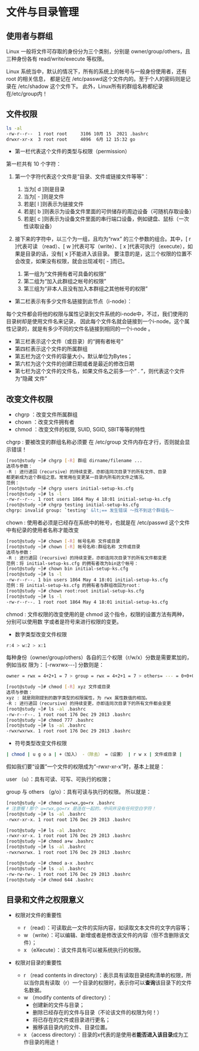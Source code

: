 # 文件与目录管理

## 使用者与群组

Linux 一般将文件可存取的身份分为三个类别，分别是 owner/group/others，且三种身份各有 read/write/execute 等权限。

Linux 系统当中，默认的情况下，所有的系统上的帐号与一般身份使用者，还有 root 的相关信息， 都是记在 /etc/passwd这个文件内的。至于个人的密码则是记录在 /etc/shadow 这个文件下。 此外，Linux所有的群组名称都纪录在/etc/group内！

## 文件权限

```bash
ls -al
-rw-r--r--  1 root root     3106 10月 15  2021 .bashrc
drwxr-xr-x  3 root root     4096  6月 12 15:32 go
```

+ 第一栏代表这个文件的类型与权限（permission）

第一栏共有 10 个字符：

1. 第一个字符代表这个文件是“目录、文件或链接文件等等”：
   1. 当为[ d ]则是目录
   2. 当为[ - ]则是文件
   3. 若是[ l ]则表示为链接文件
   4. 若是[ b ]则表示为设备文件里面的可供储存的周边设备（可随机存取设备）
   5. 若是[ c ]则表示为设备文件里面的串行端口设备，例如键盘、鼠标（一次性读取设备）

2. 接下来的字符中，以三个为一组，且均为“rwx” 的三个参数的组合。其中，[ r ]代表可读 （read）、[ w ]代表可写（write）、[ x ]代表可执行（execute），如果是目录的话，没有[ x ]不能进入该目录。 要注意的是，这三个权限的位置不会改变，如果没有权限，就会出现减号[ - ]而已。
   1. 第一组为“文件拥有者可具备的权限”
   2. 第二组为“加入此群组之帐号的权限”
   3. 第三组为“非本人且没有加入本群组之其他帐号的权限”

+ 第二栏表示有多少文件名链接到此节点（i-node）：

每个文件都会将他的权限与属性记录到文件系统的i-node中，不过，我们使用的目录树却是使用文件名来记录， 因此每个文件名就会链接到一个i-node。这个属性记录的，就是有多少不同的文件名链接到相同的一个i-node 。

+ 第三栏表示这个文件（或目录）的“拥有者帐号”
+ 第四栏表示这个文件的所属群组
+ 第五栏为这个文件的容量大小，默认单位为Bytes；
+ 第六栏为这个文件的创建日期或者是最近的修改日期
+ 第七栏为这个文件的文件名，如果文件名之前多一个“ . ”，则代表这个文件为“隐藏 文件”

## 改变文件权限

+ chgrp ：改变文件所属群组 
+ chown ：改变文件拥有者 
+ chmod ：改变文件的权限, SUID, SGID, SBIT等等的特性

chgrp : 要被改变的群组名称必须要 在 /etc/group 文件内存在才行，否则就会显示错误！

```bash
[root@study ~]# chgrp [-R] 群组 dirname/filename ...
选项与参数：
-R : 进行递回（recursive）的持续变更，亦即连同次目录下的所有文件、目录
都更新成为这个群组之意。常常用在变更某一目录内所有的文件之情况。
范例：
[root@study ~]# chgrp users initial-setup-ks.cfg
[root@study ~]# ls -l
-rw-r--r--. 1 root users 1864 May 4 18:01 initial-setup-ks.cfg
[root@study ~]# chgrp testing initial-setup-ks.cfg
chgrp: invalid group: `testing' &lt;== 发生错误 ～找不到这个群组名～
```

chown : 使用者必须是已经存在系统中的帐号，也就是在 /etc/passwd 这个文件中有纪录的使用者名称才能改变

```bash
[root@study ~]# chown [-R] 帐号名称 文件或目录
[root@study ~]# chown [-R] 帐号名称:群组名称 文件或目录
选项与参数：
-R : 进行递回（recursive）的持续变更，亦即连同次目录下的所有文件都变更
范例：将 initial-setup-ks.cfg 的拥有者改为bin这个帐号：
[root@study ~]# chown bin initial-setup-ks.cfg
[root@study ~]# ls -l
-rw-r--r--. 1 bin users 1864 May 4 18:01 initial-setup-ks.cfg
范例：将 initial-setup-ks.cfg 的拥有者与群组改回为root：
[root@study ~]# chown root:root initial-setup-ks.cfg
[root@study ~]# ls -l
-rw-r--r--. 1 root root 1864 May 4 18:01 initial-setup-ks.cfg
```

chmod : 文件权限的改变使用的是 chmod 这个指令，权限的设置方法有两种， 分别可以使用数 字或者是符号来进行权限的变更。  

+ 数字类型改变文件权限

```bash
r:4 > w:2 > x:1
```

每种身份（owner/group/others）各自的三个权限（r/w/x）分数是需要累加的，例如当权 限为： [-rwxrwx---] 分数则是：

```bash
owner = rwx = 4+2+1 = 7 > group = rwx = 4+2+1 = 7 > others= --- = 0+0+0 = 0
```

```bash
[root@study ~]# chmod [-R] xyz 文件或目录
选项与参数：
xyz : 就是刚刚提到的数字类型的权限属性，为 rwx 属性数值的相加。
-R : 进行递回（recursive）的持续变更，亦即连同次目录下的所有文件都会变更
[root@study ~]# ls -al .bashrc
-rw-r--r--. 1 root root 176 Dec 29 2013 .bashrc
[root@study ~]# chmod 777 .bashrc
[root@study ~]# ls -al .bashrc
-rwxrwxrwx. 1 root root 176 Dec 29 2013 .bashrc
```

+ 符号类型改变文件权限

```bash
| chmod | u g o a | +（加入） -（除去） =（设置） | r w x | 文件或目录 |
```

假如我们要“设置”一个文件的权限成为“-rwxr-xr-x”时，基本上就是：

user （u）：具有可读、可写、可执行的权限；

group 与 others （g/o）：具有可读与执行的权限。 所以就是：

```bash
[root@study ~]# chmod u=rwx,go=rx .bashrc
# 注意喔！那个 u=rwx,go=rx 是连在一起的，中间并没有任何空白字符！
[root@study ~]# ls -al .bashrc
-rwxr-xr-x. 1 root root 176 Dec 29 2013 .bashrc

[root@study ~]# ls -al .bashrc
-rwxr-xr-x. 1 root root 176 Dec 29 2013 .bashrc
[root@study ~]# chmod a+w .bashrc
[root@study ~]# ls -al .bashrc
-rwxrwxrwx. 1 root root 176 Dec 29 2013 .bashrc

[root@study ~]# chmod a-x .bashrc
[root@study ~]# ls -al .bashrc
-rw-rw-rw-. 1 root root 176 Dec 29 2013 .bashrc
[root@study ~]# chmod 644 .bashrc 

```

## 目录和文件之权限意义

+ 权限对文件的重要性
  + r （read）：可读取此一文件的实际内容，如读取文本文件的文字内容等；
  + w （write）：可以编辑、新增或者是修改该文件的内容（但不含删除该文件）；
  + x （eXecute）：该文件具有可以被系统执行的权限。

+ 权限对目录的重要性
  + r （read contents in directory）：表示具有读取目录结构清单的权限，所以当你具有读取（r）一个目录的权限时，表示你可以**查询**该目录下的文件名数据。
  + w （modify contents of directory）：
    + 创建新的文件与目录；
    + 删除已经存在的文件与目录（不论该文件的权限为何！）
    + 将已存在的文件或目录进行更名；
    + 搬移该目录内的文件、目录位置。
  + x （access directory）：目录的x代表的是使用者**能否进入该目录**成为工作目录的用途！



